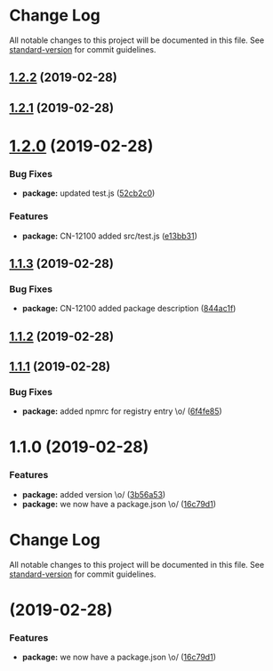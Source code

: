 # Change Log

All notable changes to this project will be documented in this file. See [standard-version](https://github.com/conventional-changelog/standard-version) for commit guidelines.

## [1.2.2](https://github.com/vikrambhatla/test-standard-version/compare/v1.2.1...v1.2.2) (2019-02-28)



## [1.2.1](https://github.com/vikrambhatla/test-standard-version/compare/v1.2.0...v1.2.1) (2019-02-28)



# [1.2.0](https://github.com/vikrambhatla/test-standard-version/compare/v1.1.3...v1.2.0) (2019-02-28)


### Bug Fixes

* **package:** updated test.js ([52cb2c0](https://github.com/vikrambhatla/test-standard-version/commit/52cb2c0))


### Features

* **package:** CN-12100 added src/test.js ([e13bb31](https://github.com/vikrambhatla/test-standard-version/commit/e13bb31))



## [1.1.3](https://github.com/vikrambhatla/test-standard-version/compare/v1.1.2...v1.1.3) (2019-02-28)


### Bug Fixes

* **package:** CN-12100 added package description ([844ac1f](https://github.com/vikrambhatla/test-standard-version/commit/844ac1f))



## [1.1.2](https://github.com/vikrambhatla/test-standard-version/compare/v1.1.1...v1.1.2) (2019-02-28)



## [1.1.1](https://github.com/vikrambhatla/test-standard-version/compare/v1.1.0...v1.1.1) (2019-02-28)


### Bug Fixes

* **package:** added npmrc for registry entry \o/ ([6f4fe85](https://github.com/vikrambhatla/test-standard-version/commit/6f4fe85))



# 1.1.0 (2019-02-28)


### Features

* **package:** added version \o/ ([3b56a53](https://github.com/vikrambhatla/test-standard-version/commit/3b56a53))
* **package:** we now have a package.json \o/ ([16c79d1](https://github.com/vikrambhatla/test-standard-version/commit/16c79d1))



# Change Log

All notable changes to this project will be documented in this file. See [standard-version](https://github.com/conventional-changelog/standard-version) for commit guidelines.

#  (2019-02-28)


### Features

* **package:** we now have a package.json \o/ ([16c79d1](https://github.com/vikrambhatla/test-standard-version/commit/16c79d1))
